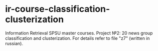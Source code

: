# ir-course-classification-clusterization
Information Retrieval SPSU master courses. Project №2: 20 news group classification and clusterization. For details refer to file "z7" (written in russian).
